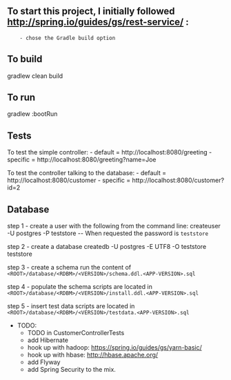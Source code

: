 ## To start this project, I initially followed http://spring.io/guides/gs/rest-service/ :
		- chose the Gradle build option


## To build
gradlew clean build


## To run
gradlew :bootRun


## Tests
To test the simple controller:
        - default = http://localhost:8080/greeting
        - specific = http://localhost:8080/greeting?name=Joe


To test the controller talking to the database:
        - default = http://localhost:8080/customer
        - specific = http://localhost:8080/customer?id=2


## Database
step 1 - create a user with the following from the command line:
    createuser -U postgres -P teststore
    -- When requested the password is `teststore`

step 2 - create a database
    createdb -U postgres -E UTF8 -O teststore teststore

step 3 - create a schema
    run the content of `<ROOT>/database/<RDBM>/<VERSION>/schema.ddl.<APP-VERSION>.sql`

step 4 - populate the schema
    scripts are located in `<ROOT>/database/<RDBM>/<VERSION>/install.ddl.<APP-VERSION>.sql`

step 5 - insert test data
    scripts are located in `<ROOT>/database/<RDBM>/<VERSION>/testdata.<APP-VERSION>.sql`


- TODO:
    - TODO in CustomerControllerTests
    - add Hibernate
    - hook up with hadoop: https://spring.io/guides/gs/yarn-basic/
    - hook up with hbase: http://hbase.apache.org/
    - add Flyway
    - add Spring Security to the mix.
